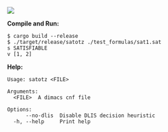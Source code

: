 ![](https://github.com/kaindljulian/sat_solver/actions/workflows/build_and_test.yml/badge.svg)

__Compile and Run:__

````
$ cargo build --release
$ ./target/release/satotz ./test_formulas/sat1.sat
s SATISFIABLE
v [1, 2]
````
__Help:__
```
Usage: satotz <FILE>

Arguments:
  <FILE>  A dimacs cnf file

Options:
      --no-dlis  Disable DLIS decision heuristic
  -h, --help     Print help
```
